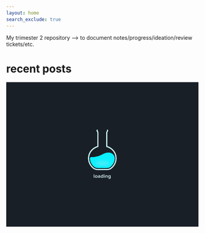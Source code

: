 ```yaml
---
layout: home
search_exclude: true
---
```

My trimester 2 repository --> to document notes/progress/ideation/review tickets/etc. 



# recent posts

<html lang="en">
<head>
  <meta charset="UTF-8">
  <meta name="viewport" content="width=device-width, initial-scale=1.0">
  <style>
    body {
      margin: 0;
      overflow: hidden;
    }

    #loading-overlay {
      position: fixed;
      top: 0;
      left: 0;
      width: 100%;
      height: 100%;
      background: #191f26;
      color: #fff;
      display: flex;
      justify-content: center;
      align-items: center;
      z-index: 9999;
      animation: fadeInAndOut 8s forwards;
    }

    #loading-gif {
      max-width: 100%;
      max-height: 100%;
    }

    #new-screen {
      display: none;
      position: fixed;
      top: 0;
      left: 0;
      width: 100%;
      height: 100%;
      background: #ffdb98;
      z-index: 9999;
      animation: fadeInAndOutNewScreen 5s forwards;
    }

    #panda-gif {
      position: fixed;
      bottom: 0;
      left: 50%;
      transform: translateX(-50%);
      max-width: 100%;
      max-height: 50vh;
    }

    @keyframes fadeInAndOut {
      0% {
        opacity: 1;
      }
      25% {
        opacity: 1;
      }
      100% {
        opacity: 0;
        display: none;
      }
    }

    @keyframes fadeInAndOutNewScreen {
      0% {
        opacity: 0;
      }
      100% {
        opacity: 1;
      }
    }

    @keyframes fadeOutNewScreen {
      0% {
        opacity: 1;
      }
      100% {
        opacity: 0;
        display: none;
      }
    }
  </style>
</head>
<body>
  <div id="loading-overlay">
    <img id="loading-gif" src="load.gif" alt="Loading GIF">
  </div>

  <div id="new-screen">
    <img id="panda-gif" src="creepy.gif" alt="Panda GIF">
  </div>

  <!-- Your actual webpage content goes here -->

  <script>
    // Simulate a delay (e.g., loading resources) before hiding the loading overlay
    setTimeout(function() {
      var loadingOverlay = document.getElementById('loading-overlay');
      loadingOverlay.style.display = 'none';

      var newScreen = document.getElementById('new-screen');
      newScreen.style.display = 'block';

      // After 2 seconds, fade out the new screen
      setTimeout(function() {
        newScreen.style.animation = 'fadeOutNewScreen 3s forwards';
      }, 3000);

    }, 8000); // Simulating an 8-second loading time

    // You can add more JavaScript code here if needed
  </script>
</body>
</html>
